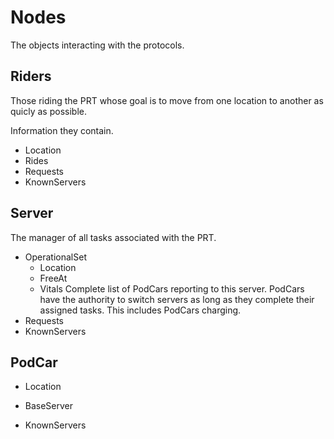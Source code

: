 Nodes
==============

The objects interacting with the protocols.

## Riders

Those riding the PRT whose goal is to move from one location to another as quicly as possible.

Information they contain.

- Location
- Rides
- Requests
- KnownServers

## Server

The manager of all tasks associated with the PRT.

- OperationalSet 
	- Location
	- FreeAt
	- Vitals
	Complete list of PodCars reporting to this server. PodCars have the authority to switch servers as long as they complete their assigned tasks. This includes PodCars charging.
- Requests
- KnownServers

## PodCar

- Location

- BaseServer
- KnownServers